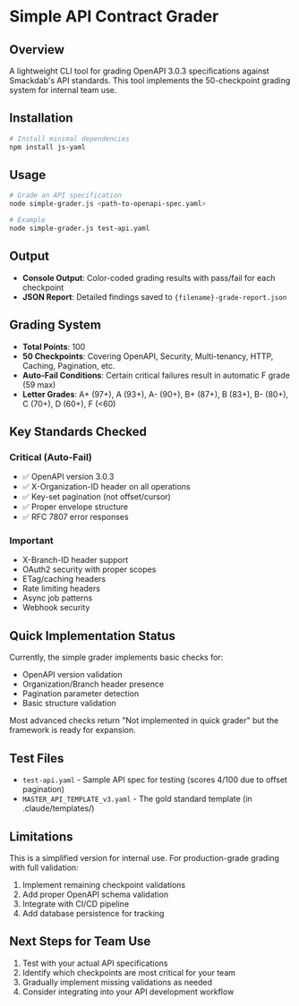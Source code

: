 # Simple API Contract Grader

## Overview
A lightweight CLI tool for grading OpenAPI 3.0.3 specifications against Smackdab's API standards. This tool implements the 50-checkpoint grading system for internal team use.

## Installation
```bash
# Install minimal dependencies
npm install js-yaml
```

## Usage
```bash
# Grade an API specification
node simple-grader.js <path-to-openapi-spec.yaml>

# Example
node simple-grader.js test-api.yaml
```

## Output
- **Console Output**: Color-coded grading results with pass/fail for each checkpoint
- **JSON Report**: Detailed findings saved to `{filename}-grade-report.json`

## Grading System
- **Total Points**: 100
- **50 Checkpoints**: Covering OpenAPI, Security, Multi-tenancy, HTTP, Caching, Pagination, etc.
- **Auto-Fail Conditions**: Certain critical failures result in automatic F grade (59 max)
- **Letter Grades**: A+ (97+), A (93+), A- (90+), B+ (87+), B (83+), B- (80+), C (70+), D (60+), F (<60)

## Key Standards Checked

### Critical (Auto-Fail)
- ✅ OpenAPI version 3.0.3
- ✅ X-Organization-ID header on all operations
- ✅ Key-set pagination (not offset/cursor)
- ✅ Proper envelope structure
- ✅ RFC 7807 error responses

### Important
- X-Branch-ID header support
- OAuth2 security with proper scopes
- ETag/caching headers
- Rate limiting headers
- Async job patterns
- Webhook security

## Quick Implementation Status
Currently, the simple grader implements basic checks for:
- OpenAPI version validation
- Organization/Branch header presence
- Pagination parameter detection
- Basic structure validation

Most advanced checks return "Not implemented in quick grader" but the framework is ready for expansion.

## Test Files
- `test-api.yaml` - Sample API spec for testing (scores 4/100 due to offset pagination)
- `MASTER_API_TEMPLATE_v3.yaml` - The gold standard template (in .claude/templates/)

## Limitations
This is a simplified version for internal use. For production-grade grading with full validation:
1. Implement remaining checkpoint validations
2. Add proper OpenAPI schema validation
3. Integrate with CI/CD pipeline
4. Add database persistence for tracking

## Next Steps for Team Use
1. Test with your actual API specifications
2. Identify which checkpoints are most critical for your team
3. Gradually implement missing validations as needed
4. Consider integrating into your API development workflow